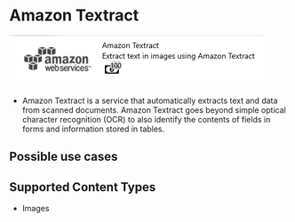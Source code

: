 # Amazon Textract

![](../assets/36.png)

* Amazon Textract is a service that automatically extracts text and data from scanned documents. Amazon Textract goes beyond simple optical character recognition \(OCR\) to also identify the contents of fields in forms and information stored in tables.

## Possible use cases

## Supported Content Types

* Images

